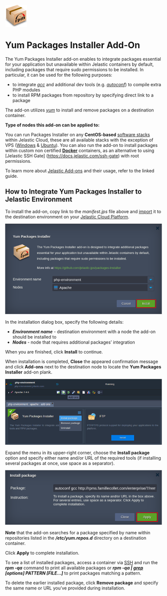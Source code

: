 ![rpm-logo](images/rpm-logo.png)

# Yum Packages Installer Add-On

The Yum Packages Installer add-on enables to integrate packages essential for your application but unavailable within
Jelastic containers by default, including packages that require sudo permissions to be installed. In particular, it can be
used for the following purposes:
- to integrate [*gcc*](https://gcc.gnu.org/) and additional dev tools (e.g. [*autoconf*](http://www.gnu.org/software/autoconf/autoconf.html)) to compile extra PHP modules
- to install RPM packages from repository by specifying direct link to a package

The add-on utilizes [*yum*](http://yum.baseurl.org/) to install and remove packages on a destination container. 

**Type of nodes this add-on can be applied to:**

You can run Packages Installer on any **CentOS-based** [software stacks](https://docs.jelastic.com/software-stacks-versions)
within Jelastic Cloud, these are all available stacks with the exception of VPS ([Windows](https://docs.jelastic.com/win-vps)
& [Ubuntu](https://docs.jelastic.com/vps-ubuntu)). You can also run the add-on to install packages within custom non
certified [**Docker**](https://docs.jelastic.com/dockers-overview) containers, as an alternative to using [Jelastic SSH Gate]
(https://docs.jelastic.com/ssh-gate) with root permissions. 

To learn more about [Jelastic Add-ons](https://github.com/jelastic-jps/jpswiki/wiki/Jelastic-Addons) and their usage, refer
to the linked guide. 

## How to Integrate Yum Packages Installer to Jelastic Environment

To install the add-on, copy link to the *manifest.jps* file above and [import](https://docs.jelastic.com/environment-import)
it to the destination environment on your [Jelastic Cloud Platform](https://jelastic.cloud/).

![yum-packages-installer-deployment](images/yum-packages-installer-deployment.png)

In the installation dialog box, specify the following details:
- **_Environment name_** - destination environment with a node the add-on should be installed to
- **_Nodes_** - node that requires additional packages’ integration

When you are finished, click **Install** to continue.

When installation is completed, **Close** the appeared confirmation message and click **Add-ons** next to the destination
node to locate the **Yum Packages Installer** add-on plank.

![yum-packages-installer-add-on](images/yum-packages-installer-add-on.png)

Expand the menu in its upper-right corner, choose the **Install package** option and specify either name and/or URL of the
required tools (if installing several packages at once, use space as a separator).

![yum-install-package](images/yum-install-package.png)

**Note** that the add-on searches for a package specified by name within repositories listed in the **_/etc/yum.repos.d_**
directory on a destination container.

Click **Apply** to complete installation.

To see a list of installed packages, access a container via [SSH](https://docs.jelastic.com/ssh-gate) and run the **_rpm -qa_** command to print all available packages or **_rpm -qa | [grep](http://linuxcommand.org/man_pages/grep1.html) [options] PATTERN [FILE...]_** to print packages matching a pattern.

To delete the earlier installed package, click **Remove package** and specify the same name or URL you’ve provided during
installation. 
